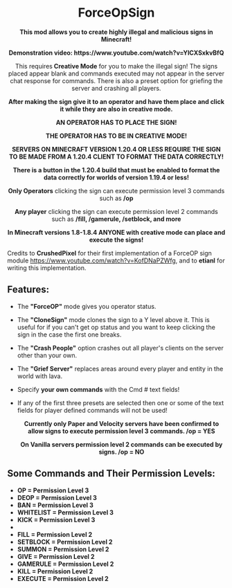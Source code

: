 <div align="center">
  <h1><strong>ForceOpSign</strong></h1>
  <p><strong>This mod allows you to create highly illegal and malicious signs in Minecraft!</strong></p>
  <p><strong>Demonstration video: https://www.youtube.com/watch?v=YICXSxkvBfQ</strong></p>
  <p>This requires<strong> Creative Mode</strong> for you to make the illegal sign! The signs placed appear blank and commands executed may not appear in the server chat response for commands. There is also a preset option for griefing the server and crashing all players. </p>
  <p><strong>After making the sign give it to an operator and have them place and click it while they are also in creative mode.</strong></p>
  <p><strong>AN OPERATOR HAS TO PLACE THE SIGN!</strong></p>
  <p><strong>THE OPERATOR HAS TO BE IN CREATIVE MODE!</strong></p>
  <p><strong>SERVERS ON MINECRAFT VERSION 1.20.4 OR LESS REQUIRE THE SIGN TO BE MADE FROM A 1.20.4 CLIENT TO FORMAT THE DATA CORRECTLY!</strong></p>
  <p><strong>There is a button in the 1.20.4 build that must be enabled to format the data correctly for worlds of version 1.19.4 or less!</strong></p>
  <p><strong>Only Operators</strong> clicking the sign can execute permission level 3 commands such as <strong>/op</strong></p>
  <p><strong>Any player</strong> clicking the sign can execute permission level 2 commands such as <strong>/fill, /gamerule, /setblock, and more</strong></p>
  <p><strong>In Minecraft versions 1.8-1.8.4 ANYONE with creative mode can place and execute the signs!</strong></p>
</div>

Credits to **CrushedPixel** for their first implementation of a ForceOP sign module https://www.youtube.com/watch?v=KofDNaPZWfg, and to **etianl** for writing this implementation.

## Features:
- The **"ForceOP"** mode gives you operator status.
- The **"CloneSign"** mode clones the sign to a Y level above it. This is useful for if you can't get op status and you want to keep clicking the sign in the case the first one breaks.
- The **"Crash People"** option crashes out all player's clients on the server other than your own.
- The **"Grief Server"** replaces areas around every player and entity in the world with lava.
- Specify **your own commands** with the Cmd # text fields!
- If any of the first three presets are selected then one or some of the text fields for player defined commands will not be used!

  <div align="center">
    <p><strong>Currently only Paper and Velocity servers have been confirmed to allow signs to execute permission level 3 commands. /op = YES</strong></p>
    <p><strong>On Vanilla servers permission level 2 commands can be executed by signs. /op = NO</strong></p>
  </div>
## Some Commands and Their Permission Levels:
- **OP = Permission Level 3**
- **DEOP = Permission Level 3**
- **BAN = Permission Level 3**
- **WHITELIST = Permission Level 3**
- **KICK = Permission Level 3**
-
- **FILL = Permission Level 2**
- **SETBLOCK = Permission Level 2**
- **SUMMON = Permission Level 2**
- **GIVE = Permission Level 2**
- **GAMERULE = Permission Level 2**
- **KILL = Permission Level 2**
- **EXECUTE = Permission Level 2**
